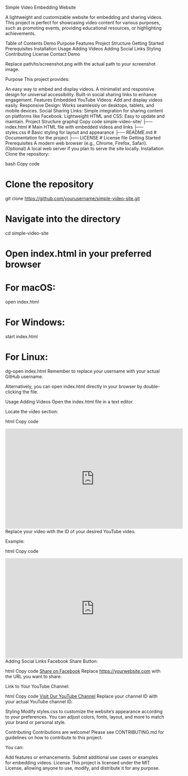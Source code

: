 Simple Video Embedding Website

A lightweight and customizable website for embedding and sharing videos. This project is perfect for showcasing video content for various purposes, such as promoting events, providing educational resources, or highlighting achievements.

Table of Contents
Demo
Purpose
Features
Project Structure
Getting Started
Prerequisites
Installation
Usage
Adding Videos
Adding Social Links
Styling
Contributing
License
Contact
Demo

Replace path/to/screenshot.png with the actual path to your screenshot image.

Purpose
This project provides:

An easy way to embed and display videos.
A minimalist and responsive design for universal accessibility.
Built-in social sharing links to enhance engagement.
Features
Embedded YouTube Videos: Add and display videos easily.
Responsive Design: Works seamlessly on desktops, tablets, and mobile devices.
Social Sharing Links: Simple integration for sharing content on platforms like Facebook.
Lightweight HTML and CSS: Easy to update and maintain.
Project Structure
graphql
Copy code
simple-video-site/
├── index.html      # Main HTML file with embedded videos and links
├── styles.css      # Basic styling for layout and appearance
├── README.md       # Documentation for the project
├── LICENSE         # License file
Getting Started
Prerequisites
A modern web browser (e.g., Chrome, Firefox, Safari).
(Optional) A local web server if you plan to serve the site locally.
Installation
Clone the repository:

bash
Copy code
# Clone the repository
git clone https://github.com/yourusername/simple-video-site.git

# Navigate into the directory
cd simple-video-site

# Open index.html in your preferred browser
# For macOS:
open index.html

# For Windows:
start index.html

# For Linux:
dg-open index.html
Remember to replace your username with your actual GitHub username.

Alternatively, you can open index.html directly in your browser by double-clicking the file.

Usage
Adding Videos
Open the index.html file in a text editor.

Locate the video section:

html
Copy code
<iframe width="560" height="315" src="https://www.youtube.com/embed/your-video-id" frameborder="0" allowfullscreen></iframe>
Replace your video with the ID of your desired YouTube video.

Example:

html
Copy code
<iframe width="560" height="315" src="https://www.youtube.com/embed/dQw4w9WgXcQ" frameborder="0" allowfullscreen></iframe>
Adding Social Links
Facebook Share Button:

html
Copy code
<a href="https://www.facebook.com/sharer/sharer.php?u=https://yourwebsite.com" target="_blank">Share on Facebook</a>
Replace https://yourwebsite.com with the URL you want to share.

Link to Your YouTube Channel:

html
Copy code
<a href="https://www.youtube.com/channel/your-channel-id" target="_blank">Visit Our YouTube Channel</a>
Replace your channel ID with your actual YouTube channel ID.

Styling
Modify styles.css to customize the website’s appearance according to your preferences. You can adjust colors, fonts, layout, and more to match your brand or personal style.

Contributing
Contributions are welcome! Please see CONTRIBUTING.md for guidelines on how to contribute to this project.

You can:

Add features or enhancements.
Submit additional use cases or examples for embedding videos.
License
This project is licensed under the MIT License, allowing anyone to use, modify, and distribute it for any purpose.
